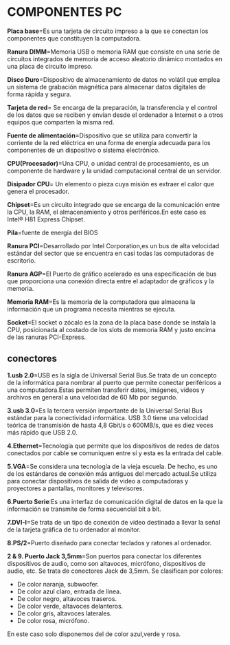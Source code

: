 # COMPONENTES PC

**Placa base**=Es una tarjeta de circuito impreso a la que se conectan los componentes que constituyen la computadora.
 
**Ranura DIMM**=Memoria USB o memoria RAM que consiste en una serie de circuitos integrados de memoria de acceso aleatorio dinámico montados en una placa de circuito impreso.

**Disco Duro**=Dispositivo de almacenamiento de datos no volátil que emplea un sistema de grabación magnética para almacenar datos digitales de forma rápida y segura.

**Tarjeta de red**= Se encarga de la preparación, la transferencia y el control de los datos que se reciben y envían desde el ordenador a Internet o a otros equipos que comparten la misma red.

**Fuente de alimentación**=Dispositivo que se utiliza para convertir la corriente de la red eléctrica en una forma de energía adecuada para los componentes de un dispositivo o sistema electrónico.
  
**CPU(Procesador)**=Una CPU, o unidad central de procesamiento, es un componente de hardware y la unidad computacional central de un servidor.

**Disipador CPU**= Un elemento o pieza cuya misión es extraer el calor que genera el procesador.

**Chipset**=Es un circuito integrado que se encarga de la comunicación entre la CPU, la RAM, el almacenamiento y otros periféricos.En este caso es Intel® H81 Express Chipset.

**Pila**=fuente de energía del BIOS

**Ranura PCI**=Desarrollado por Intel Corporation,es un bus de alta velocidad estándar del sector que se encuentra en casi todas las computadoras de escritorio.

**Ranura AGP**=El Puerto de gráfico acelerado es una especificación de bus que proporciona una conexión directa entre el adaptador de gráficos y la memoria.

**Memoria RAM**=Es la memoria de la computadora que almacena la información que un programa necesita mientras se ejecuta.

**Socket**=El socket o zócalo es la zona de la placa base donde se instala la CPU, posicionada al costado de los slots de memoria RAM y justo encima de las ranuras PCI-Express.

## conectores

**1.usb 2.0**=USB es la sigla de Universal Serial Bus.Se trata de un concepto de la informática para nombrar al puerto que permite conectar periféricos a una computadora.Estas permiten transferir datos, imágenes, vídeos y archivos en general a una velocidad de 60 Mb por segundo.

**3.usb 3.0**=Es la tercera versión importante de la Universal Serial Bus estándar para la conectividad informática. USB 3.0 tiene una velocidad teórica de transmisión de hasta 4,8 Gbit/s o 600MB/s, que es diez veces más rápido que USB 2.0.

**4.Ethernet**=Tecnología que permite que los dispositivos de redes de datos conectados por cable se comuniquen entre sí y esta es la entrada del cable.

**5.VGA**=Se considera una tecnología de la vieja escuela. De hecho, es uno de los estándares de conexión más antiguos del mercado actual.Se utiliza para conectar dispositivos de salida de video a computadoras y proyectores a pantallas, monitores y televisores.

**6.Puerto Serie**:Es una interfaz de comunicación digital de datos en la que la información se transmite de forma secuencial bit a bit.

**7.DVI-I**=Se trata de un tipo de conexión de vídeo destinada a llevar la señal de la tarjeta gráfica de tu ordenador al monitor.

**8.PS/2**=Puerto diseñado para conectar teclados y ratones al ordenador.

**2 & 9. Puerto Jack 3,5mm**=Son puertos para conectar los diferentes dispositivos de audio, como son altavoces, micrófono, dispositivos de audio, etc. Se trata de conectores Jack de 3,5mm. Se clasifican por colores:

   - De color naranja, subwoofer.
   - De color azul claro, entrada de línea.
   - De color negro, altavoces traseros.
   - De color verde, altavoces delanteros.
   - De color gris, altavoces laterales.
   - De color rosa, micrófono.

En este caso solo disponemos del de color azul,verde y rosa.
